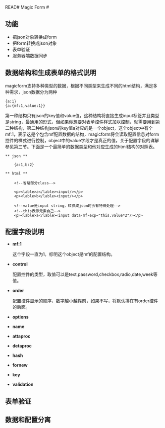 READ# Magic Form #

## 功能
- 把json对象转换成form
- 把form转换成json对象
- 表单验证
- 服务器端数据同步


## 数据结构和生成表单的格式说明
magicform支持多种类型的数据，根据不同类型来生成不同的html结构，满足多种需求，json数据分为两种
	
	{a:1}
	{a:{mf:1,value:1}}
	
第一种结构只有json的key值和value值，这种结构将直接生成input标签并且类型是string，最通用的形式，但如果你想要对表单控件样式加以控制，就需要用到第二种结构，第二种结构json的key值a对应的是一个object，这个object中有个mf:1，表示这是个包含mf配置数据的结构，magicform将会读取配置信息对form控件的样式进行控制，object中的value字段才是真正的值，关于配置字段的详解参见第三节。下面是一个最简单的数据类型和他对应生成的html结构的对照表。


	** json **

		{a:1,b:2}

	** html **
	
		<!--省略部分class-->
		
		<p><lable>a</lable><input/></p>
		<p><lable>b</lable><input/></p>
		
		<!--value是input string，转换成json时会有特殊处理-->
		<!--this表示元素自己-->
		<p><lable>a</lable><input data-mf-exp="this.value*2"/></p>
		
		
## 配置字段说明
- **mf:1**

	这个字段一直为1，标明这个object是mf的配置结构。
	
- **control**

	配置控件的类型，取值可以是text,password,checkbox,radio,date,week等值。
	
- **order**

	配置控件显示的顺序，数字越小越靠前，如果不写，将默认排在有order控件的后面。
	
- **options** 
- **name**
- **attaproc**
- **detaproc**
- **hash**
- **fornew**
- **key**
- **validation**

		
## 表单验证
## 数据和配置分离
